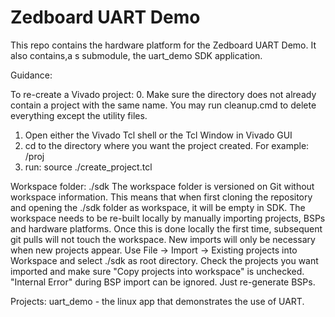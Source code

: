 # Zedboard UART Demo
This repo contains the hardware platform for the Zedboard UART Demo. It also contains,a s submodule, the uart_demo SDK application.

Guidance: 

To re-create a Vivado project:
0. Make sure the directory does not already contain a project with the same name. 
   You may run cleanup.cmd to delete everything except the utility files.
1. Open either the Vivado Tcl shell or the Tcl Window in Vivado GUI 
2. cd to the directory where you want the project created. 
   For example: <repo>/proj
3. run: source ./create_project.tcl

Workspace folder: ./sdk
The workspace folder is versioned on Git without workspace information. This means
that when first cloning the repository and opening the ./sdk folder as workspace, it
will be empty in SDK. The workspace needs to be re-built locally by manually importing projects, BSPs and
hardware platforms. Once this is done locally the first time, subsequent git pulls will not
touch the workspace. New imports will only be necessary when new projects appear.
Use File -> Import -> Existing projects into Workspace and select ./sdk as root directory. Check the
projects you want imported and make sure "Copy projects into workspace" is unchecked.
"Internal Error" during BSP import can be ignored. Just re-generate BSPs.

Projects:
uart_demo	- the linux app that demonstrates the use of UART.

